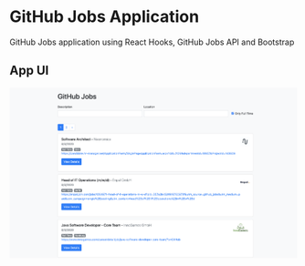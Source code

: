# GitHub Jobs Application
GitHub Jobs application using React Hooks, GitHub Jobs API and Bootstrap

## App UI
![App UI](https://github.com/ashshekhar/github-jobs-api/blob/master/App%20UI.png)
